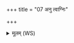 +++
title = "07 अनु त्वाग्निः"

+++
<details><summary>मूलम् (WS)</summary>

अनु त्वाग्निः प्राविशदनु सोमो वसे त्वा ।  
ऊधस्ते भद्रे पर्जन्यो विद्युतस्ते स्तना वशे ॥ ७ ॥
</details>